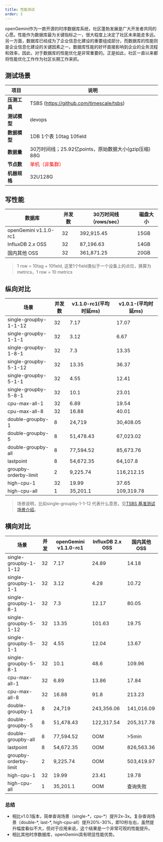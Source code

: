 ```yaml
---
title: 性能测试
order: 3
---
```


openGemini作为一款开源的时序数据库系统，社区蓬勃发展是广大开发者共同的心愿。性能作为数据库最为关键指标之一，很大程度上决定了社区未来能走多远。另一方面，数据库已经成为了企业信息化建设的重要组成部分，而数据库的性能则是企业信息化建设的关键因素之一。数据库性能的好坏直接影响到企业的业务流程和效率，因此，对于数据库的性能优化是非常重要的。正是如此，社区一直以来都将性能优化工作作为社区长期工作来抓。

## 测试场景
|项目|说明|
|---|---|
| **压测工具** | TSBS (https://github.com/timescale/tsbs)              |
| **测试模型**| devops |
| **数据模型** | 1DB 1个表 10tag 10field                               |
| **数据量**| 30万时间线；25.92亿points，原始数据大小(gzip压缩) 88G |
| **节点数**| <font color=red>单机（非集群）</font>                                        |
| **机器规格**| 32U128G                                               |

## 写性能

| 数据库                | 并发数 | 30万时间线（rows/sec） | 磁盘大小 |
| --------------------- | ------ | ----------------------------------------- | -------- |
| openGemini v1.1.0-rc1 | 32     | 392,915.45                                | 15GB     |
| InfluxDB 2.x OSS      | 32     | 87,196.63                                 | 14GB     |
| 国内其他 OSS              | 32     | 361,871.25                                | 20GB     |

> 1 row = 10tag + 10field, 这里1个field类似于一个设备上的点位，换算为metrics，1 row = 10 metrics

## 纵向对比

| 场景                  | 并发数 | v1.1.0-rc1(平均时延ms) | v1.0.1-(平均时延ms) |
| --------------------- | ------ | ---------------------- | ------------------- |
| single-groupby-1-1-12 | 32     | 7.17                   | 17.07               |
| single-groupby-1-1-1  | 32     | 3.12                   | 6.67                |
| single-groupby-1-8-1  | 32     | 7.3                    | 13.35               |
| single-groupby-5-1-12 | 32     | 13.35                  | 36.37               |
| single-groupby-5-1-1  | 32     | 4.55                   | 12.41               |
| single-groupby-5-8-1  | 32     | 10.1                   | 23.01               |
| cpu-max-all-1         | 32     | 6.89                   | 19.54               |
| cpu-max-all-8         | 32     | 16.88                  | 40.01               |
| double-groupby-1      | 8      | 24,719                 | 30,408.05           |
| double-groupby-5      | 8      | 51,478.43              | 67,023.02           |
| double-groupby-all    | 8      | 77,594.52              | 85,673.76           |
| lastpoint             | 8      | 54,672.35              | 64,107.8            |
| groupby-orderby-limit | 2      | 9,225.74               | 116,212.15          |
| high-cpu-1            | 32     | 19.99                  | 37.65               |
| high-cpu-all          | 1      | 35,201.1               | 109,319.78          |

> 场景说明，比如single-groupby-1-1-12 代表什么意思，见[TSBS 基准测试场景介绍](http://opengemini.org/116.html)。

## 横向对比

| 场景                  | 并发 | openGemini v1.1.0-rc1 | InfluxDB 2.x OSS | 国内其他 OSS   |
| --------------------- | ---- | --------------------- | ---------------- | ---------- |
| single-groupby-1-1-12 | 32   | 7.17                  | 24.89            | 14.18      |
| single-groupby-1-1-1  | 32   | 3.12                  | 4.28             | 10.72      |
| single-groupby-1-8-1  | 32   | 7.3                   | 12.17            | 80.05      |
| single-groupby-5-1-12 | 32   | 13.35                 | 101.63           | 19.75      |
| single-groupby-5-1-1  | 32   | 4.55                  | 12.04            | 13.67      |
| single-groupby-5-8-1  | 32   | 10.1                  | 48.6             | 109.96     |
| cpu-max-all-1         | 32   | 6.89                  | 13.86            | 17.84      |
| cpu-max-all-8         | 32   | 16.88                 | 91.8             | 213.23     |
| double-groupby-1      | 8    | 24,719                | 243,356.06       | 141,016.09 |
| double-groupby-5      | 8    | 51,478.43             | 122,317.54       | 205,317.78 |
| double-groupby-all    | 8    | 77,594.52             | OOM              | >5min      |
| lastpoint             | 8    | 54,672.35             | OOM              | 826,563.36 |
| groupby-orderby-limit | 2    | 9,225.74              | OOM              | 503,419.97 |
| high-cpu-1            | 32   | 19.99                 | 23.41            | 19.78      |
| high-cpu-all          | 1    | 35,201.1              | OOM              | 查询失败   |

### 总结

- 相比v1.0.1版本，简单查询场景（single-*，cpu-\*）提升2x-3x。复杂查询场景（double-\*, last-\*, high-cpu-all）提升20%-30%，即10秒左右，虽然提升幅度看似不大，但对于应用来说，这个结果是一个非常可观的性能提升。
- 相比其他时序数据库，openGemini具有明显性能优势。
